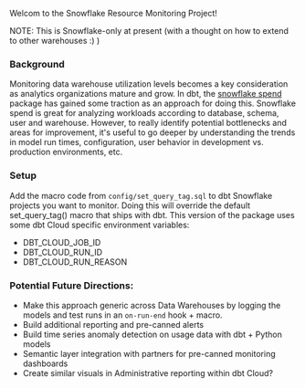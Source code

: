 Welcom to the Snowflake Resource Monitoring Project!

NOTE: This is Snowflake-only at present (with a thought on how to extend to other warehouses :) ) 

### Background

Monitoring data warehouse utilization levels becomes a key consideration as analytics organizations mature and grow. In dbt, the [snowflake spend](https://hub.getdbt.com/gitlabhq/snowflake_spend/latest/) package has gained some traction as an approach for doing this. Snowflake spend is great for 
analyzing workloads according to database, schema, user and warehouse. However, to really identify potential bottlenecks and areas for improvement, it's useful to go deeper by understanding the trends in model run times, configuration, user behavior in development vs. production environments, etc.

### Setup

Add the macro code from `config/set_query_tag.sql` to dbt Snowflake projects you want to monitor. Doing this will override the default set_query_tag() macro that ships with dbt. This version of the package uses some dbt Cloud specific environment variables:

- DBT_CLOUD_JOB_ID
- DBT_CLOUD_RUN_ID
- DBT_CLOUD_RUN_REASON

### Potential Future Directions: 
- Make this approach generic across Data Warehouses by logging the models and test runs in an `on-run-end` hook + macro.
- Build additional reporting and pre-canned alerts
- Build time series anomaly detection on usage data with dbt + Python models 
- Semantic layer integration with partners for pre-canned monitoring dashboards 
- Create similar visuals in Administrative reporting within dbt Cloud? 